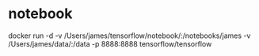 # notebook
docker run -d -v /Users/james/tensorflow/notebook/:/notebooks/james -v /Users/james/data/:/data -p 8888:8888 tensorflow/tensorflow
